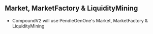 ## Market, MarketFactory & LiquidityMining

- CompoundV2 will use PendleGenOne's Market, MarketFactory & LiquidityMining
